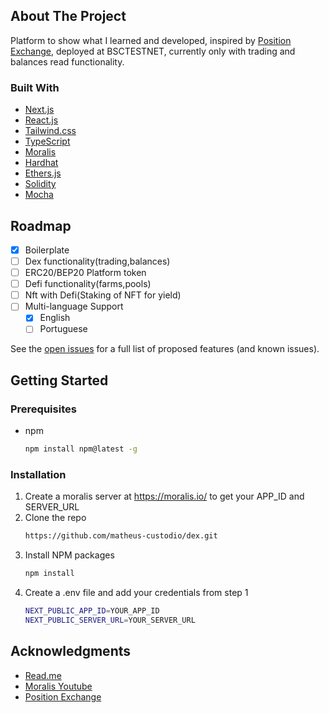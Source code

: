 <!-- ABOUT THE PROJECT -->
## About The Project

Platform to show what I learned and developed, inspired by [Position Exchange](https://app.position.exchange/), deployed at BSCTESTNET, currently only with trading and balances read functionality.
### Built With
* [Next.js](https://nextjs.org/)
* [React.js](https://reactjs.org/)
* [Tailwind.css](https://tailwindcss.com/)
* [TypeScript](https://www.typescriptlang.org/)
* [Moralis](https://moralis.io/)
* [Hardhat](https://hardhat.org/)
* [Ethers.js](https://docs.ethers.io/v5/)
* [Solidity](https://docs.soliditylang.org/en/v0.8.13/)
* [Mocha](https://mochajs.org/)
<!-- ROADMAP -->
## Roadmap

- [x] Boilerplate
- [ ] Dex functionality(trading,balances)
- [ ] ERC20/BEP20 Platform token
- [ ] Defi functionality(farms,pools)
- [ ] Nft with Defi(Staking of NFT for yield)
- [ ] Multi-language Support
    - [x] English
    - [ ] Portuguese

See the [open issues](https://github.com/othneildrew/Best-README-Template/issues) for a full list of proposed features (and known issues).
<!-- GETTING STARTED -->
## Getting Started
### Prerequisites
* npm
  ```sh
  npm install npm@latest -g
  ```

### Installation
1. Create a moralis server at https://moralis.io/ to get your APP_ID and SERVER_URL
2. Clone the repo
   ```sh
   https://github.com/matheus-custodio/dex.git
   ```
3. Install NPM packages
   ```sh
   npm install
4. Create a .env file and add your credentials from step 1
   ```sh
   NEXT_PUBLIC_APP_ID=YOUR_APP_ID
   NEXT_PUBLIC_SERVER_URL=YOUR_SERVER_URL
   ```
<!-- ACKNOWLEDGMENTS -->
## Acknowledgments
* [Read.me](https://github.com/othneildrew/Best-README-Template/blob/master/README.md)
* [Moralis Youtube](https://www.youtube.com/c/MoralisWeb3)
* [Position Exchange](https://app.position.exchange/)
